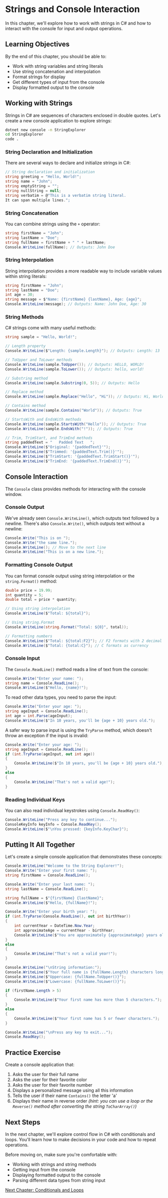 # Strings and Console Interaction

In this chapter, we'll explore how to work with strings in C# and how to interact with the console for input and output operations.

## Learning Objectives

By the end of this chapter, you should be able to:
- Work with string variables and string literals
- Use string concatenation and interpolation
- Format strings for display
- Get different types of input from the console
- Display formatted output to the console

## Working with Strings

Strings in C# are sequences of characters enclosed in double quotes. Let's create a new console application to explore strings:

```bash
dotnet new console -n StringExplorer
cd StringExplorer
code .
```

### String Declaration and Initialization

There are several ways to declare and initialize strings in C#:

```csharp
// String declaration and initialization
string greeting = "Hello, World!";
string name = "John";
string emptyString = "";
string nullString = null;
string verbatim = @"This is a verbatim string literal.
It can span multiple lines.";
```

### String Concatenation

You can combine strings using the `+` operator:

```csharp
string firstName = "John";
string lastName = "Doe";
string fullName = firstName + " " + lastName;
Console.WriteLine(fullName); // Outputs: John Doe
```

### String Interpolation

String interpolation provides a more readable way to include variable values within string literals:

```csharp
string firstName = "John";
string lastName = "Doe";
int age = 30;
string message = $"Name: {firstName} {lastName}, Age: {age}";
Console.WriteLine(message); // Outputs: Name: John Doe, Age: 30
```

### String Methods

C# strings come with many useful methods:

```csharp
string sample = "Hello, World!";

// Length property
Console.WriteLine($"Length: {sample.Length}"); // Outputs: Length: 13

// ToUpper and ToLower methods
Console.WriteLine(sample.ToUpper()); // Outputs: HELLO, WORLD!
Console.WriteLine(sample.ToLower()); // Outputs: hello, world!

// Substring method
Console.WriteLine(sample.Substring(0, 5)); // Outputs: Hello

// Replace method
Console.WriteLine(sample.Replace("Hello", "Hi")); // Outputs: Hi, World!

// Contains method
Console.WriteLine(sample.Contains("World")); // Outputs: True

// StartsWith and EndsWith methods
Console.WriteLine(sample.StartsWith("Hello")); // Outputs: True
Console.WriteLine(sample.EndsWith("!")); // Outputs: True

// Trim, TrimStart, and TrimEnd methods
string paddedText = "   Padded Text   ";
Console.WriteLine($"Original: '{paddedText}'");
Console.WriteLine($"Trimmed: '{paddedText.Trim()}'");
Console.WriteLine($"TrimStart: '{paddedText.TrimStart()}'");
Console.WriteLine($"TrimEnd: '{paddedText.TrimEnd()}'");
```

## Console Interaction

The `Console` class provides methods for interacting with the console window.

### Console Output

We've already seen `Console.WriteLine()`, which outputs text followed by a newline. There's also `Console.Write()`, which outputs text without a newline:

```csharp
Console.Write("This is on ");
Console.Write("the same line.");
Console.WriteLine(); // Move to the next line
Console.WriteLine("This is on a new line.");
```

### Formatting Console Output

You can format console output using string interpolation or the `string.Format()` method:

```csharp
double price = 19.99;
int quantity = 5;
double total = price * quantity;

// Using string interpolation
Console.WriteLine($"Total: ${total}");

// Using string.Format
Console.WriteLine(string.Format("Total: ${0}", total));

// Formatting numbers
Console.WriteLine($"Total: ${total:F2}"); // F2 formats with 2 decimal places
Console.WriteLine($"Total: {total:C}"); // C formats as currency
```

### Console Input

The `Console.ReadLine()` method reads a line of text from the console:

```csharp
Console.Write("Enter your name: ");
string name = Console.ReadLine();
Console.WriteLine($"Hello, {name}!");
```

To read other data types, you need to parse the input:

```csharp
Console.Write("Enter your age: ");
string ageInput = Console.ReadLine();
int age = int.Parse(ageInput);
Console.WriteLine($"In 10 years, you'll be {age + 10} years old.");
```

A safer way to parse input is using the `TryParse` method, which doesn't throw an exception if the input is invalid:

```csharp
Console.Write("Enter your age: ");
string ageInput = Console.ReadLine();
if (int.TryParse(ageInput, out int age))
{
    Console.WriteLine($"In 10 years, you'll be {age + 10} years old.");
}
else
{
    Console.WriteLine("That's not a valid age!");
}
```

### Reading Individual Keys

You can also read individual keystrokes using `Console.ReadKey()`:

```csharp
Console.WriteLine("Press any key to continue...");
ConsoleKeyInfo keyInfo = Console.ReadKey();
Console.WriteLine($"\nYou pressed: {keyInfo.KeyChar}");
```

## Putting It All Together

Let's create a simple console application that demonstrates these concepts:

```csharp
Console.WriteLine("Welcome to the String Explorer!");
Console.Write("Enter your first name: ");
string firstName = Console.ReadLine();

Console.Write("Enter your last name: ");
string lastName = Console.ReadLine();

string fullName = $"{firstName} {lastName}";
Console.WriteLine($"Hello, {fullName}!");

Console.Write("Enter your birth year: ");
if (int.TryParse(Console.ReadLine(), out int birthYear))
{
    int currentYear = DateTime.Now.Year;
    int approximateAge = currentYear - birthYear;
    Console.WriteLine($"You are approximately {approximateAge} years old.");
}
else
{
    Console.WriteLine("That's not a valid year!");
}

Console.WriteLine("\nString information:");
Console.WriteLine($"Your full name is {fullName.Length} characters long.");
Console.WriteLine($"Uppercase: {fullName.ToUpper()}");
Console.WriteLine($"Lowercase: {fullName.ToLower()}");

if (firstName.Length > 5)
{
    Console.WriteLine($"Your first name has more than 5 characters.");
}
else
{
    Console.WriteLine($"Your first name has 5 or fewer characters.");
}

Console.WriteLine("\nPress any key to exit...");
Console.ReadKey();
```

## Practice Exercise

Create a console application that:
1. Asks the user for their full name
2. Asks the user for their favorite color
3. Asks the user for their favorite number
4. Displays a personalized message using all this information
5. Tells the user if their name `Contains()` the letter 'a'
6. Displays their name in reverse order _(hint: you can use a loop or the `Reverse()` method after converting the string `ToCharArray()`)_

## Next Steps

In the next chapter, we'll explore control flow in C# with conditionals and loops. You'll learn how to make decisions in your code and how to repeat operations.

Before moving on, make sure you're comfortable with:
- Working with strings and string methods
- Getting input from the console
- Displaying formatted output to the console
- Parsing different data types from string input

[Next Chapter: Conditionals and Loops](./conditionals-and-loops.md)